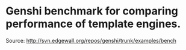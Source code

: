 # Genshi benchmark for comparing performance of template engines.

Source: http://svn.edgewall.org/repos/genshi/trunk/examples/bench

